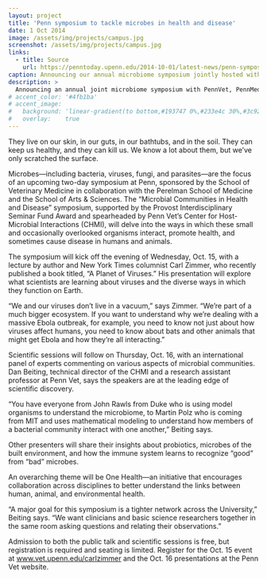 ```yaml
---
layout: project
title: 'Penn symposium to tackle microbes in health and disease'
date: 1 Oct 2014
image: /assets/img/projects/campus.jpg
screenshot: /assets/img/projects/campus.jpg
links:
  - title: Source
    url: https://penntoday.upenn.edu/2014-10-01/latest-news/penn-symposium-tackle-microbes-health-and-disease
caption: Announcing our annual microbiome symposium jointly hosted with PennVet, PennMed and CHOP
description: >
  Announcing an annual joint microbiome symposium with PennVet, PennMed and CHOP
# accent_color: '#4fb1ba'
# accent_image:
#   background: 'linear-gradient(to bottom,#193747 0%,#233e4c 30%,#3c929e 50%,#d5d5d4 70%,#cdccc8 100%)'
#   overlay:    true
---
```


They live on our skin, in our guts, in our bathtubs, and in the soil. They can keep us healthy, and they can kill us. We know a lot about them, but we’ve only scratched the surface.

Microbes—including bacteria, viruses, fungi, and parasites—are the focus of an upcoming two-day symposium at Penn, sponsored by the School of Veterinary Medicine in collaboration with the Perelman School of Medicine and the School of Arts & Sciences. The “Microbial Communities in Health and Disease” symposium, supported by the Provost Interdisciplinary Seminar Fund Award and spearheaded by Penn Vet’s Center for Host-Microbial Interactions (CHMI), will delve into the ways in which these small and occasionally overlooked organisms interact, promote health, and sometimes cause disease in humans and animals.

The symposium will kick off the evening of Wednesday, Oct. 15, with a lecture by author and New York Times columnist Carl Zimmer, who recently published a book titled, “A Planet of Viruses.” His presentation will explore what scientists are learning about viruses and the diverse ways in which they function on Earth.

“We and our viruses don’t live in a vacuum,” says Zimmer. “We’re part of a much bigger ecosystem. If you want to understand why we’re dealing with a massive Ebola outbreak, for example, you need to know not just about how viruses affect humans, you need to know about bats and other animals that might get Ebola and how they’re all interacting.”

Scientific sessions will follow on Thursday, Oct. 16, with an international panel of experts commenting on various aspects of microbial communities. Dan Beiting, technical director of the CHMI and a research assistant professor at Penn Vet, says the speakers are at the leading edge of scientific discovery.

“You have everyone from John Rawls from Duke who is using model organisms to understand the microbiome, to Martin Polz who is coming from MIT and uses mathematical modeling to understand how members of a bacterial community interact with one another,” Beiting says.

Other presenters will share their insights about probiotics, microbes of the built environment, and how the immune system learns to recognize “good” from “bad” microbes.

An overarching theme will be One Health—an initiative that encourages collaboration across disciplines to better understand the links between human, animal, and environmental health.

“A major goal for this symposium is a tighter network across the University,” Beiting says. “We want clinicians and basic science researchers together in the same room asking questions and relating their observations.”

Admission to both the public talk and scientific sessions is free, but registration is required and seating is limited. Register for the Oct. 15 event at www.vet.upenn.edu/carlzimmer and the Oct. 16 presentations at the Penn Vet website.